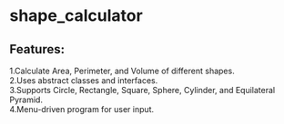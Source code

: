 # shape_calculator

Features:
--------------------------------------------------------------------------------------------------------------------------------------------------------------------------------------------------------------------------------------------------
1.Calculate Area, Perimeter, and Volume of different shapes.<br/>
2.Uses abstract classes and interfaces.<br/>
3.Supports Circle, Rectangle, Square, Sphere, Cylinder, and Equilateral Pyramid.<br/>
4.Menu-driven program for user input.<br/>
